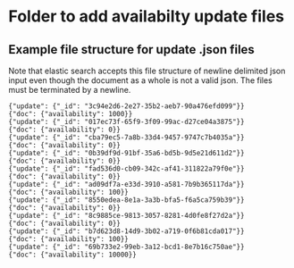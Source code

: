 # Folder to add availabilty update files


## Example file structure for update .json files

Note that elastic search accepts this file structure of newline delimited json input even though the document as a whole is not a valid json.
The files must be terminated by a newline.

```
{"update": {"_id": "3c94e2d6-2e27-35b2-aeb7-90a476efd099"}}
{"doc": {"availability": 1000}}
{"update": {"_id": "017ec73f-65f9-3f09-99ac-d27ce04a3875"}}
{"doc": {"availability": 0}}
{"update": {"_id": "cba79ec5-7a8b-33d4-9457-9747c7b4035a"}}
{"doc": {"availability": 0}}
{"update": {"_id": "0b39df9d-91bf-35a6-bd5b-9d5e21d611d2"}}
{"doc": {"availability": 0}}
{"update": {"_id": "fad536d0-cb09-342c-af41-311822a79f0e"}}
{"doc": {"availability": 0}}
{"update": {"_id": "ad09df7a-e33d-3910-a581-7b9b365117da"}}
{"doc": {"availability": 100}}
{"update": {"_id": "8550edea-8e1a-3a3b-bfa5-f6a5ca759b39"}}
{"doc": {"availability": 0}}
{"update": {"_id": "8c9885ce-9813-3057-8281-4d0fe8f27d2a"}}
{"doc": {"availability": 0}}
{"update": {"_id": "b7d623d8-14d9-3b02-a719-0f6b81cda017"}}
{"doc": {"availability": 100}}
{"update": {"_id": "69b733e2-99eb-3a12-bcd1-8e7b16c750ae"}}
{"doc": {"availability": 10000}}

```